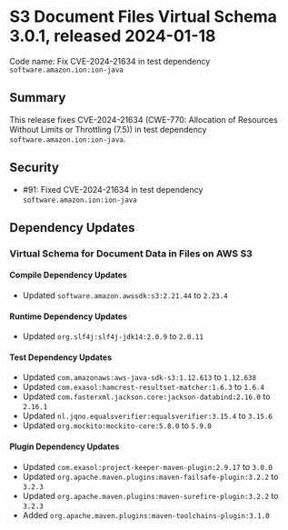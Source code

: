 # S3 Document Files Virtual Schema 3.0.1, released 2024-01-18

Code name: Fix CVE-2024-21634 in test dependency `software.amazon.ion:ion-java`

## Summary

This release fixes CVE-2024-21634 (CWE-770: Allocation of Resources Without Limits or Throttling (7.5)) in test dependency `software.amazon.ion:ion-java`.

## Security

* #91: Fixed CVE-2024-21634 in test dependency `software.amazon.ion:ion-java`

## Dependency Updates

### Virtual Schema for Document Data in Files on AWS S3

#### Compile Dependency Updates

* Updated `software.amazon.awssdk:s3:2.21.44` to `2.23.4`

#### Runtime Dependency Updates

* Updated `org.slf4j:slf4j-jdk14:2.0.9` to `2.0.11`

#### Test Dependency Updates

* Updated `com.amazonaws:aws-java-sdk-s3:1.12.613` to `1.12.638`
* Updated `com.exasol:hamcrest-resultset-matcher:1.6.3` to `1.6.4`
* Updated `com.fasterxml.jackson.core:jackson-databind:2.16.0` to `2.16.1`
* Updated `nl.jqno.equalsverifier:equalsverifier:3.15.4` to `3.15.6`
* Updated `org.mockito:mockito-core:5.8.0` to `5.9.0`

#### Plugin Dependency Updates

* Updated `com.exasol:project-keeper-maven-plugin:2.9.17` to `3.0.0`
* Updated `org.apache.maven.plugins:maven-failsafe-plugin:3.2.2` to `3.2.3`
* Updated `org.apache.maven.plugins:maven-surefire-plugin:3.2.2` to `3.2.3`
* Added `org.apache.maven.plugins:maven-toolchains-plugin:3.1.0`
